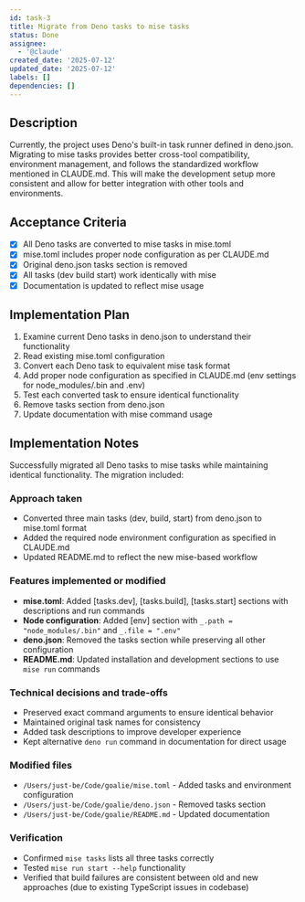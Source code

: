 ```yaml
---
id: task-3
title: Migrate from Deno tasks to mise tasks
status: Done
assignee:
  - '@claude'
created_date: '2025-07-12'
updated_date: '2025-07-12'
labels: []
dependencies: []
---
```


## Description

Currently, the project uses Deno's built-in task runner defined in deno.json. Migrating to mise tasks provides better cross-tool compatibility, environment management, and follows the standardized workflow mentioned in CLAUDE.md. This will make the development setup more consistent and allow for better integration with other tools and environments.

## Acceptance Criteria

- [x] All Deno tasks are converted to mise tasks in mise.toml
- [x] mise.toml includes proper node configuration as per CLAUDE.md
- [x] Original deno.json tasks section is removed
- [x] All tasks (dev build start) work identically with mise
- [x] Documentation is updated to reflect mise usage

## Implementation Plan

1. Examine current Deno tasks in deno.json to understand their functionality
2. Read existing mise.toml configuration
3. Convert each Deno task to equivalent mise task format
4. Add proper node configuration as specified in CLAUDE.md (env settings for node_modules/.bin and .env)
5. Test each converted task to ensure identical functionality
6. Remove tasks section from deno.json
7. Update documentation with mise command usage

## Implementation Notes

Successfully migrated all Deno tasks to mise tasks while maintaining identical functionality. The migration included:

### Approach taken
- Converted three main tasks (dev, build, start) from deno.json to mise.toml format
- Added the required node environment configuration as specified in CLAUDE.md
- Updated README.md to reflect the new mise-based workflow

### Features implemented or modified
- **mise.toml**: Added [tasks.dev], [tasks.build], [tasks.start] sections with descriptions and run commands
- **Node configuration**: Added [env] section with `_.path = "node_modules/.bin"` and `_.file = ".env"`
- **deno.json**: Removed the tasks section while preserving all other configuration
- **README.md**: Updated installation and development sections to use `mise run` commands

### Technical decisions and trade-offs
- Preserved exact command arguments to ensure identical behavior
- Maintained original task names for consistency
- Added task descriptions to improve developer experience
- Kept alternative `deno run` command in documentation for direct usage

### Modified files
- `/Users/just-be/Code/goalie/mise.toml` - Added tasks and environment configuration
- `/Users/just-be/Code/goalie/deno.json` - Removed tasks section
- `/Users/just-be/Code/goalie/README.md` - Updated documentation

### Verification
- Confirmed `mise tasks` lists all three tasks correctly
- Tested `mise run start --help` functionality
- Verified that build failures are consistent between old and new approaches (due to existing TypeScript issues in codebase)